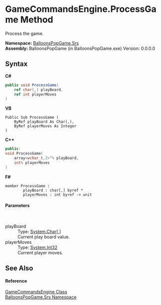 # GameCommandsEngine.ProcessGame Method 
 

Process the game.

**Namespace:**&nbsp;<a href="91663172-1e3f-dfb1-4d28-1fd208d50726">BalloonsPopGame.Srs</a><br />**Assembly:**&nbsp;BalloonsPopGame (in BalloonsPopGame.exe) Version: 0.0.0.0

## Syntax

**C#**<br />
``` C#
public void ProcessGame(
	ref char[,] playBoard,
	ref int playerMoves
)
```

**VB**<br />
``` VB
Public Sub ProcessGame ( 
	ByRef playBoard As Char(,),
	ByRef playerMoves As Integer
)
```

**C++**<br />
``` C++
public:
void ProcessGame(
	array<wchar_t,2>^% playBoard, 
	int% playerMoves
)
```

**F#**<br />
``` F#
member ProcessGame : 
        playBoard : char[,] byref * 
        playerMoves : int byref -> unit 

```


#### Parameters
&nbsp;<dl><dt>playBoard</dt><dd>Type: <a href="http://msdn2.microsoft.com/en-us/library/k493b04s" target="_blank">System.Char</a>[,]<br />Current play board value.</dd><dt>playerMoves</dt><dd>Type: <a href="http://msdn2.microsoft.com/en-us/library/td2s409d" target="_blank">System.Int32</a><br />Current player moves.</dd></dl>

## See Also


#### Reference
<a href="141b65d1-19ac-1245-67c1-6361e3fd797d">GameCommandsEngine Class</a><br /><a href="91663172-1e3f-dfb1-4d28-1fd208d50726">BalloonsPopGame.Srs Namespace</a><br />